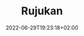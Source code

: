 ---
title: "Rujukan"
description: ""
date: 2022-06-29T19:23:18+02:00
lastmod: 2022-06-29T19:23:18+02:00
draft: true
images: []
---
